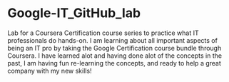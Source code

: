 # Google-IT_GitHub_lab
Lab for a Coursera Certification course series to practice what IT professionals do hands-on.
I am learning about all important aspects of being an IT pro by taking the Google Certification course bundle through Coursera. I have learned alot and having done alot of the concepts 
in the past, I am having fun re-learning the concepts, and ready to help a great company with my new skills!
